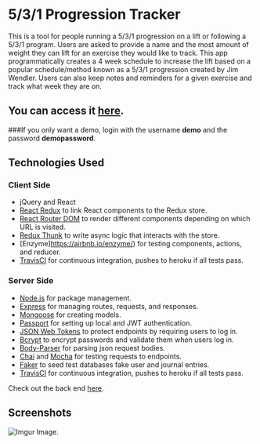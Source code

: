 # 5/3/1 Progression Tracker

This is a tool for people running a 5/3/1 progression on a lift or following a 5/3/1 program. Users are asked to provide a name and the most amount of weight they can lift for an exercise they would like to track. This app programmatically creates a 4 week schedule to increase the lift based on a popular schedule/method known as a 5/3/1 progression created by Jim Wendler. Users can also keep notes and reminders for a given exercise and track what week they are on.

## You can access it [here](https://the-531-progression-tracker.herokuapp.com).  
###If you only want a demo, login with the username <b>demo</b> and the password <b>demopassword</b>.

## Technologies Used
### Client Side
- jQuery and React
- [React Redux](https://react-redux.js.org/) to link React components to the Redux store.
- [React Router DOM](https://www.npmjs.com/package/react-router-dom) to render different components depending on which URL is visited.
- [Redux Thunk](https://github.com/reduxjs/redux-thunk) to write async logic that interacts with the store.
- [Enzyme]https://airbnb.io/enzyme/) for testing components, actions, and reducer.
- [TravisCI](https://travis-ci.org/) for continuous integration, pushes to heroku if all tests pass.

### Server Side
- [Node.js](https://nodejs.org/en/) for package management.
- [Express](http://expressjs.com/) for managing routes, requests, and responses.
- [Mongoose](https://mongoosejs.com/) for creating models.
- [Passport](http://www.passportjs.org/) for setting up local and JWT authentication.
- [JSON Web Tokens](https://jwt.io/) to protect endpoints by requiring users to log in.
- [Bcrypt](https://www.npmjs.com/package/bcrypt) to encrypt passwords and validate them when users log in.
- [Body-Parser](https://www.npmjs.com/package/body-parser) for parsing json request bodies.
- [Chai](https://www.chaijs.com/) and [Mocha](https://mochajs.org/) for testing requests to endpoints.
- [Faker](https://github.com/marak/Faker.js/) to seed test databases fake user and journal entries.
- [TravisCI](https://travis-ci.org/) for continuous integration, pushes to heroku if all tests pass.

Check out the back end [here](https://github.com/aaltamirano1/531-progression-tracker-backend).

## Screenshots
![Imgur Image](https://imgur.com/XOETIZ3.jpg).
